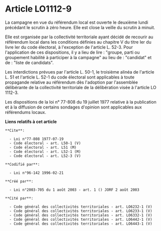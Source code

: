 # Article LO1112-9

La campagne en vue du référendum local est ouverte le deuxième lundi précédant le scrutin à zéro heure. Elle est close la
veille du scrutin à minuit.

Elle est organisée par la collectivité territoriale ayant décidé de recourir au référendum local dans les conditions définies
au chapitre V du titre Ier du livre Ier du code électoral, à l'exception de l'article L. 52-3. Pour l'application de ces
dispositions, il y a lieu de lire : "groupe, parti ou groupement habilité à participer à la campagne" au lieu de : "candidat"
et de : "liste de candidats".

Les interdictions prévues par l'article L. 50-1, le troisième alinéa de l'article L. 51 et l'article L. 52-1 du code
électoral sont applicables à toute propagande relative au référendum dès l'adoption par l'assemblée délibérante de la
collectivité territoriale de la délibération visée à l'article LO 1112-3.

Les dispositions de la loi n° 77-808 du 19 juillet 1977 relative à la publication et à la diffusion de certains sondages
d'opinion sont applicables aux référendums locaux.

**Liens relatifs à cet article**

	**Cite**:

	  - Loi n°77-808 1977-07-19
	  - Code électoral - art. L50-1 (V)
	  - Code électoral - art. L51 (M)
	  - Code électoral - art. L52-1 (M)
	  - Code électoral - art. L52-3 (V)

	**Codifié par**:

	  - Loi n°96-142 1996-02-21

	**Créé par**:

	  - Loi n°2003-705 du 1 août 2003 - art. 1 () JORF 2 août 2003

	**Cité par**:

	  - Code général des collectivités territoriales - art. LO6232-1 (V)
	  - Code général des collectivités territoriales - art. LO6233-1 (V)
	  - Code général des collectivités territoriales - art. LO6332-1 (V)
	  - Code général des collectivités territoriales - art. LO6442-1 (V)
	  - Code général des collectivités territoriales - art. LO6443-1 (V)

